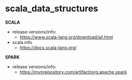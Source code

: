 # scala_data_structures


**SCALA**
- release versions/info:
    - https://www.scala-lang.org/download/all.html
-  scala info
    - https://docs.scala-lang.org/

**SPARK**

- release versions/info:
    - https://mvnrepository.com/artifact/org.apache.spark

